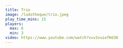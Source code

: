 ```yaml
---
title: Trio
image: /ludotheque/trio.jpeg
play_time_mins: 15
players:
  max: 6
  min: 3
video: https://www.youtube.com/watch?v=v3vuiefHd30
---
```

